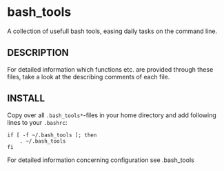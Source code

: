 bash_tools
==========

A collection of usefull bash tools, easing daily tasks on the command line.

DESCRIPTION
-----------

For detailed information which functions etc. are provided through these
files, take a look at the describing comments of each file.

INSTALL
-------

Copy over all `.bash_tools*`-files in your home directory and add following
lines to your `.bashrc`:

    if [ -f ~/.bash_tools ]; then
        . ~/.bash_tools
    fi

For detailed information concerning configuration see .bash_tools

